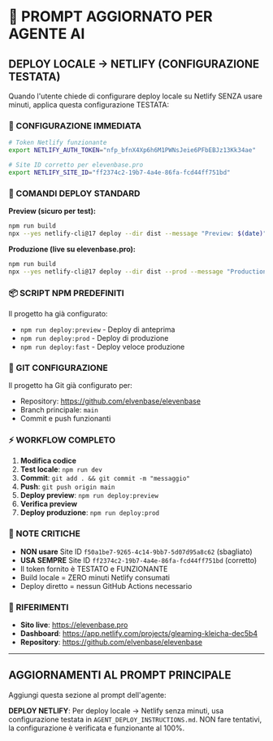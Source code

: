 # 🤖 PROMPT AGGIORNATO PER AGENTE AI

## DEPLOY LOCALE → NETLIFY (CONFIGURAZIONE TESTATA)

Quando l'utente chiede di configurare deploy locale su Netlify SENZA usare minuti, applica questa configurazione TESTATA:

### 🔧 CONFIGURAZIONE IMMEDIATA

```bash
# Token Netlify funzionante
export NETLIFY_AUTH_TOKEN="nfp_bfnX4Xp6h6M1PWNsJeie6PFbEBJz13Kk34ae"

# Site ID corretto per elevenbase.pro  
export NETLIFY_SITE_ID="ff2374c2-19b7-4a4e-86fa-fcd44ff751bd"
```

### 🚀 COMANDI DEPLOY STANDARD

**Preview (sicuro per test):**
```bash
npm run build
npx --yes netlify-cli@17 deploy --dir dist --message "Preview: $(date)"
```

**Produzione (live su elevenbase.pro):**
```bash
npm run build  
npx --yes netlify-cli@17 deploy --dir dist --prod --message "Production: $(date)"
```

### 📦 SCRIPT NPM PREDEFINITI

Il progetto ha già configurato:
- `npm run deploy:preview` - Deploy di anteprima
- `npm run deploy:prod` - Deploy di produzione  
- `npm run deploy:fast` - Deploy veloce produzione

### 🎯 GIT CONFIGURAZIONE

Il progetto ha Git già configurato per:
- Repository: https://github.com/elvenbase/elevenbase
- Branch principale: `main` 
- Commit e push funzionanti

### ⚡ WORKFLOW COMPLETO

1. **Modifica codice**
2. **Test locale**: `npm run dev`
3. **Commit**: `git add . && git commit -m "messaggio"`  
4. **Push**: `git push origin main`
5. **Deploy preview**: `npm run deploy:preview`
6. **Verifica preview** 
7. **Deploy produzione**: `npm run deploy:prod`

### 🚨 NOTE CRITICHE

- **NON usare** Site ID `f50a1be7-9265-4c14-9bb7-5d07d95a8c62` (sbagliato)
- **USA SEMPRE** Site ID `ff2374c2-19b7-4a4e-86fa-fcd44ff751bd` (corretto)
- Il token fornito è TESTATO e FUNZIONANTE
- Build locale = ZERO minuti Netlify consumati
- Deploy diretto = nessun GitHub Actions necessario

### 🔗 RIFERIMENTI

- **Sito live**: https://elevenbase.pro
- **Dashboard**: https://app.netlify.com/projects/gleaming-kleicha-dec5b4
- **Repository**: https://github.com/elvenbase/elevenbase

---

## AGGIORNAMENTI AL PROMPT PRINCIPALE

Aggiungi questa sezione al prompt dell'agente:

**DEPLOY NETLIFY**: Per deploy locale → Netlify senza minuti, usa configurazione testata in `AGENT_DEPLOY_INSTRUCTIONS.md`. NON fare tentativi, la configurazione è verificata e funzionante al 100%.